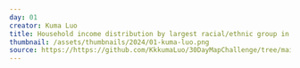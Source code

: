 ```yaml
---
day: 01
creator: Kuma Luo
title: Household income distribution by largest racial/ethnic group in Philly
thumbnail: /assets/thumbnails/2024/01-kuma-luo.png
source: https://https://github.com/KkkumaLuo/30DayMapChallenge/tree/main
---
```


